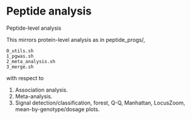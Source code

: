 # Peptide analysis

Peptide-level analysis

This mirrors protein-level analysis as in peptide_progs/,

```
0_utils.sh  
1_pgwas.sh
2_meta_analysis.sh
3_merge.sh
```

with respect to 

1. Association analysis.
2. Meta-analysis.
3. Signal detection/classification, forest, Q-Q, Manhattan, LocusZoom, mean-by-genotype/dosage plots.
